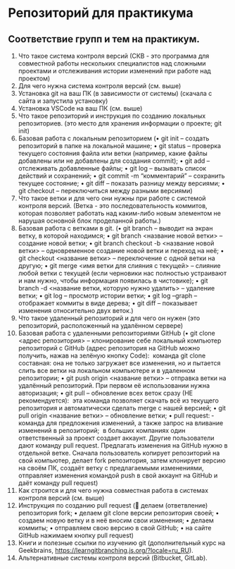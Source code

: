 # Репозиторий для практикума
## Соответствие групп и тем на практикум.

1. Что такое система контроля версий (СКВ - это программа для совместной работы нескольких специалистов над сложными проектами и отслеживания истории изменений при работе над проектом)
2. Для чего нужна система контроля версий (см. выше)
3. Установка git на ваш ПК (в зависимости от системы) (скачала с сайта и запустила установку)
4. Установка VSCode на ваш ПК (см. выше)
5. Что такое репозиторий и инструкция по созданию локальных репозиториев. (это место для хранения информации о проекте; git init)
6. Базовая работа с локальным репозиторием (•	git init – создать репозиторий в папке на локальной машине;
•	git status – проверка текущего состояния файла или ветки (например, какие файлы добавлены или не добавлены для создания commit);
•	git add – отслеживать добавленные файлы;
•	git log – вызывать список действий и сохранений;
•	git commit -m “комментарий” – сохранить текущее состояние;
•	git diff – показать разницу между версиями;
•	git checkout – переключиться между разными версиями)
7. Что такое ветки и для чего они нужны при работе с системой контроля версий. (Ветка - это последовательность коммитов, которая позволяет работать над каким-либо новым элементом не нарушая основной блок проделанной работы.)
8. Базовая работа с ветками в git. (•	git branch – выводит на экран ветку, в которой находимся;
•	git branch <название новой ветки> – создание новой ветки;
•	git branch checkout -b <название новой ветки> – одновременное создание новой ветки и переход на неё;
•	git checkout <название ветки> – переключение с одной ветки на другую; 
•	git merge <имя ветки для слияния с текущей> – слияние любой ветки с текущей (если черновики нас полностью устраивают и нам нужно, чтобы информация появилась в чистовике);
•	git branch -d <название ветки, которую нужно удалить> – удаление ветки;
•	git log – просмотр истории ветки;
•	git log –graph – отображает коммиты в виде дерева;
•	git diff – показывает изменения относительно двух веток.)
9. Что такое удаленный репозиторий и для чего он нужен (это репозиторий, расположенный на удалённом сервере)
10. Базовая работа с удаленными репозиториями GitHub (•	git clone <адрес репозитория> – клонирование себе локальный компьютер репозиторий с GitHub (адрес репозитория на GitHub можно получить, нажав на зелёную кнопку Code):
­	команда git clone составная: она не только загружает все изменения, но и пытается слить все ветки на локальном компьютере и в удаленном репозитории;
•	git push origin <название ветки> – отправка ветки на удалённый репозиторий. При первом её использовании нужна авторизация;
•	git pull – обновление всех веток сразу (НЕ рекомендуется):
­	эта команда позволяет скачать всё из текущего репозитория и автоматически сделать merge с нашей версией;
•	git pull origin <название ветки> – обновление ветки;
•	pull request:
­	команда для предложения изменений, а также запрос на вливание изменений в репозиторий;
­	в больших компаниях один ответственный за проект создает аккаунт. Другие пользователи дают команду pull request. Предлагать изменения на GitHub нужно в отдельной ветке. Сначала пользователь копирует репозиторий на свой компьютер, делает fork репозитория, затем клонирует версию на своём ПК, создаёт ветку с предлагаемыми изменениями, отправляет изменения командой push в свой аккаунт на GitHub и даёт команду pull request)
11. Как строится и для чего нужна совместная работа в системах контроля версий (см. выше)
12. Инструкция по созданию pull request (	делаем (ответвление) репозитория fork;
• делаем git clone версии репозитория своей;
• создаем новую ветку и в неё вносим свои изменения;
• делаем коммиты;
• отправляем свою версию в свой GitHub;
• на сайте GitHub нажимаем кнопку pull request)
13.  Книги и полезные ссылки по изучению git (дополнительный курс на Geekbrains, https://learngitbranching.js.org/?locale=ru_RU).
14.  Альтернативные системы контроля версий (Bitbucket, GitLab).
